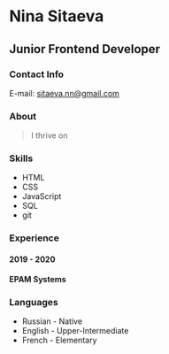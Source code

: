 # Nina Sitaeva
## Junior Frontend Developer
### Contact Info
E-mail: sitaeva.nn@gmail.com
### About
> I thrive on 

### Skills
* HTML
* CSS
* JavaScript
* SQL
* git
### Experience
#### 2019 - 2020
**EPAM Systems**
### Languages
* Russian - Native
* English - Upper-Intermediate
* French - Elementary
